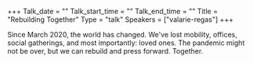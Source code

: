 +++
Talk_date = ""
Talk_start_time = ""
Talk_end_time = ""
Title = "Rebuilding Together"
Type = "talk"
Speakers = ["valarie-regas"]
+++

Since March 2020, the world has changed. We've lost mobility, offices, social gatherings, and most importantly: loved ones. The pandemic might not be over, but we can rebuild and press forward. Together. 

